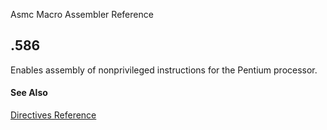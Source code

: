 Asmc Macro Assembler Reference

## .586

Enables assembly of nonprivileged instructions for the Pentium processor.

#### See Also

[Directives Reference](readme.md)
